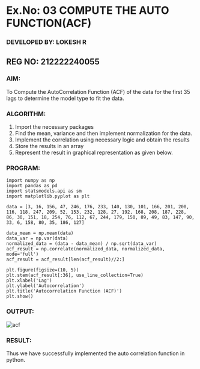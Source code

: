 # Ex.No: 03   COMPUTE THE AUTO FUNCTION(ACF)
### DEVELOPED BY: LOKESH R
## REG NO: 212222240055 

### AIM:
To Compute the AutoCorrelation Function (ACF) of the data for the first 35 lags to determine the model
type to fit the data.
### ALGORITHM:
1. Import the necessary packages
2. Find the mean, variance and then implement normalization for the data.
3. Implement the correlation using necessary logic and obtain the results
4. Store the results in an array
5. Represent the result in graphical representation as given below.
### PROGRAM:
```
import numpy as np
import pandas as pd
import statsmodels.api as sm
import matplotlib.pyplot as plt

data = [3, 16, 156, 47, 246, 176, 233, 140, 130, 101, 166, 201, 200, 116, 118, 247, 209, 52, 153, 232, 128, 27, 192, 168, 208, 187, 228, 86, 30, 151, 18, 254, 76, 112, 67, 244, 179, 150, 89, 49, 83, 147, 90, 33, 6, 158, 80, 35, 186, 127]

data_mean = np.mean(data)
data_var = np.var(data)
normalized_data = (data - data_mean) / np.sqrt(data_var)
acf_result = np.correlate(normalized_data, normalized_data, mode='full')
acf_result = acf_result[len(acf_result)//2:]

plt.figure(figsize=(10, 5))
plt.stem(acf_result[:36], use_line_collection=True)
plt.xlabel('Lag')
plt.ylabel('Autocorrelation')
plt.title('Autocorrelation Function (ACF)')
plt.show()
```


### OUTPUT:
![acf](https://github.com/LokeshRajamani/TSA_EXP3/assets/120544804/2ad17612-b6be-4de8-9a1c-ebf5b93488dd)


### RESULT:
Thus we have successfully implemented the auto correlation function in python.       
